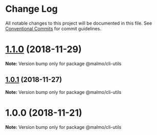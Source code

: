 # Change Log

All notable changes to this project will be documented in this file.
See [Conventional Commits](https://conventionalcommits.org) for commit guidelines.

# [1.1.0](https://github.com/lorenzomigliorero/malmo/compare/@malmo/cli-utils@1.0.1...@malmo/cli-utils@1.1.0) (2018-11-29)

**Note:** Version bump only for package @malmo/cli-utils





## [1.0.1](https://github.com/lorenzomigliorero/malmo/compare/@malmo/cli-utils@1.0.0...@malmo/cli-utils@1.0.1) (2018-11-27)

**Note:** Version bump only for package @malmo/cli-utils





# 1.0.0 (2018-11-21)

**Note:** Version bump only for package @malmo/cli-utils
